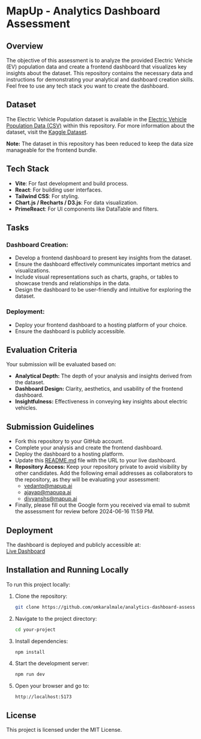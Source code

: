 
# MapUp - Analytics Dashboard Assessment

## Overview

The objective of this assessment is to analyze the provided Electric Vehicle (EV) population data and create a frontend dashboard that visualizes key insights about the dataset. This repository contains the necessary data and instructions for demonstrating your analytical and dashboard creation skills. Feel free to use any tech stack you want to create the dashboard.

## Dataset

The Electric Vehicle Population dataset is available in the [Electric Vehicle Population Data (CSV)](./data-to-visualize/Electric_Vehicle_Population_Data.csv) within this repository. For more information about the dataset, visit the [Kaggle Dataset](https://www.kaggle.com/datasets/willianoliveiragibin/electric-vehicle-population).

**Note:** The dataset in this repository has been reduced to keep the data size manageable for the frontend bundle.

## Tech Stack

- **Vite**: For fast development and build process.
- **React**: For building user interfaces.
- **Tailwind CSS**: For styling.
- **Chart.js / Recharts / D3.js**: For data visualization.
- **PrimeReact**: For UI components like DataTable and filters.

## Tasks

### Dashboard Creation:

- Develop a frontend dashboard to present key insights from the dataset.
- Ensure the dashboard effectively communicates important metrics and visualizations.
- Include visual representations such as charts, graphs, or tables to showcase trends and relationships in the data.
- Design the dashboard to be user-friendly and intuitive for exploring the dataset.

### Deployment:

- Deploy your frontend dashboard to a hosting platform of your choice.
- Ensure the dashboard is publicly accessible.

## Evaluation Criteria

Your submission will be evaluated based on:

- **Analytical Depth:** The depth of your analysis and insights derived from the dataset.
- **Dashboard Design:** Clarity, aesthetics, and usability of the frontend dashboard.
- **Insightfulness:** Effectiveness in conveying key insights about electric vehicles.

## Submission Guidelines

- Fork this repository to your GitHub account.
- Complete your analysis and create the frontend dashboard.
- Deploy the dashboard to a hosting platform.
- Update this [README.md](README.md) file with the URL to your live dashboard.
- **Repository Access:** Keep your repository private to avoid visibility by other candidates. Add the following email addresses as collaborators to the repository, as they will be evaluating your assessment:
  - vedantp@mapup.ai
  - ajayap@mapupa.ai
  - divyanshs@mapup.ai
- Finally, please fill out the Google form you received via email to submit the assessment for review before 2024-06-16 11:59 PM.

## Deployment

The dashboard is deployed and publicly accessible at:  
[Live Dashboard](https://snazzy-kheer-84e111.netlify.app/)

## Installation and Running Locally

To run this project locally:

1. Clone the repository:
   ```bash
   git clone https://github.com/omkaralmale/analytics-dashboard-assessment.git
   ```


2. Navigate to the project directory:

   ```bash
   cd your-project
   ```

3. Install dependencies:

   ```bash
   npm install
   ```

4. Start the development server:

   ```bash
   npm run dev
   ```

5. Open your browser and go to:
   ```
   http://localhost:5173
   ```

## License

This project is licensed under the MIT License.
